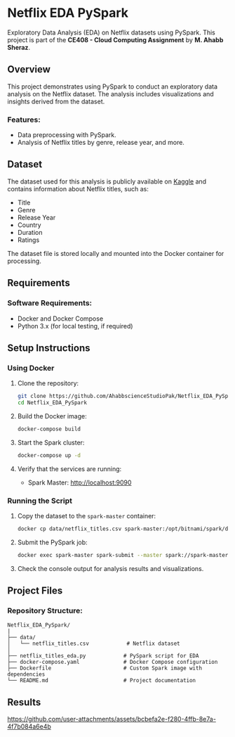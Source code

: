 # Netflix EDA PySpark
Exploratory Data Analysis (EDA) on Netflix datasets using PySpark. This project is part of the **CE408 - Cloud Computing Assignment** by **M. Ahabb Sheraz**.


## Overview
This project demonstrates using PySpark to conduct an exploratory data analysis on the Netflix dataset. The analysis includes visualizations and insights derived from the dataset.

### Features:
- Data preprocessing with PySpark.
- Analysis of Netflix titles by genre, release year, and more.



## Dataset
The dataset used for this analysis is publicly available on [Kaggle](https://www.kaggle.com/datasets/shivamb/netflix-shows) and contains information about Netflix titles, such as:
- Title
- Genre
- Release Year
- Country
- Duration
- Ratings

The dataset file is stored locally and mounted into the Docker container for processing.


## Requirements

### Software Requirements:
- Docker and Docker Compose
- Python 3.x (for local testing, if required)


## Setup Instructions

### Using Docker
1. Clone the repository:
   ```bash
   git clone https://github.com/AhabbscienceStudioPak/Netflix_EDA_PySpark.git
   cd Netflix_EDA_PySpark
   ```

2. Build the Docker image:
   ```bash
   docker-compose build
   ```

3. Start the Spark cluster:
   ```bash
   docker-compose up -d
   ```

4. Verify that the services are running:
   - Spark Master: [http://localhost:9090](http://localhost:9090)

### Running the Script
1. Copy the dataset to the `spark-master` container:
   ```bash
   docker cp data/netflix_titles.csv spark-master:/opt/bitnami/spark/data/netflix_titles.csv
   ```

2. Submit the PySpark job:
   ```bash
   docker exec spark-master spark-submit --master spark://spark-master:7077 /opt/bitnami/spark/netflix_eda.py
   ```

3. Check the console output for analysis results and visualizations.



## Project Files

### Repository Structure:
```
Netflix_EDA_PySpark/
|
├── data/
│   └── netflix_titles.csv            # Netflix dataset
│
├── netflix_titles_eda.py            # PySpark script for EDA
├── docker-compose.yaml              # Docker Compose configuration
├── Dockerfile                       # Custom Spark image with dependencies
└── README.md                        # Project documentation
```


## Results
https://github.com/user-attachments/assets/bcbefa2e-f280-4ffb-8e7a-4f7b084a6e4b


